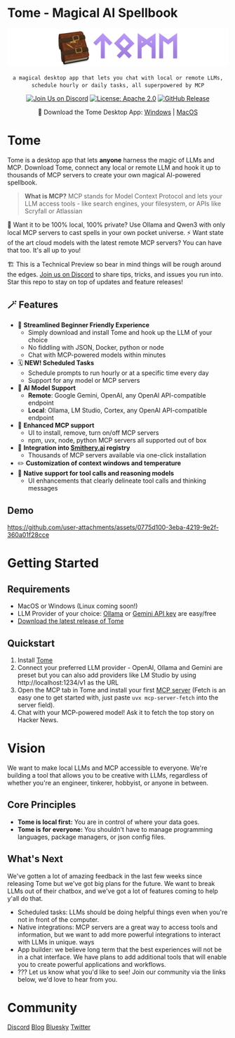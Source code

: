 # Tome - Magical AI Spellbook

<img src="static/images/repo-header.png" alt="Tome" />

<p align="center">
    <code>a magical desktop app that lets you chat with local or remote LLMs, schedule hourly or daily tasks, all superpowered by MCP</code>
</p>

<p align="center">
    <a href="https://discord.gg/9CH6us29YA" target="_blank"><img src="https://img.shields.io/discord/1365100902561742868?logo=discord&logoColor=fff&label=Join%20Us!&color=9D7CD8" alt="Join Us on Discord" /></a>
    <a href="https://opensource.org/licenses/Apache-2.0" target="_blank"><img src="https://img.shields.io/badge/License-Apache_2.0-blue.svg" alt="License: Apache 2.0" /></a>
    <a href="https://github.com/runebookai/tome/releases" target="_blank"><img src="https://img.shields.io/github/v/release/runebookai/tome" alt="GitHub Release" /></a>
</p>

<p align="center">
    🔮 Download the Tome Desktop App: <a href="https://github.com/runebookai/tome/releases/download/0.6.0/Tome_0.6.0_x64-setup.exe">Windows</a> | <a href="https://github.com/runebookai/tome/releases/download/0.6.0/Tome_0.6.0_aarch64.dmg">MacOS</a>
</p>

# Tome

Tome is a desktop app that lets **anyone** harness the magic of LLMs and MCP. Download Tome, connect any local or remote LLM and hook it up to thousands of MCP servers to create your own magical AI-powered spellbook.

> **What is MCP?** MCP stands for Model Context Protocol and lets your LLM access tools - like search engines, your filesystem, or APIs like Scryfall or Atlassian

🫥 Want it to be 100% local, 100% private? Use Ollama and Qwen3 with only local MCP servers to cast spells in your own pocket universe. ⚡ Want state of the art cloud models with the latest remote MCP servers? You can have that too. It's all up to you!

🏗️ This is a Technical Preview so bear in mind things will be rough around the edges. [Join us on Discord](https://discord.gg/9CH6us29YA) to share tips, tricks, and issues you run into. Star this repo to stay on top of updates and feature releases!

## 🪄 Features

- 🧙 **Streamlined Beginner Friendly Experience**
  - Simply download and install Tome and hook up the LLM of your choice
  - No fiddling with JSON, Docker, python or node
  - Chat with MCP-powered models within minutes
- 🗓 **NEW! Scheduled Tasks**
  - Schedule prompts to run hourly or at a specific time every day
  - Support for any model or MCP servers
- 🤖 **AI Model Support**
  - **Remote**: Google Gemini, OpenAI, any OpenAI API-compatible endpoint
  - **Local**: Ollama, LM Studio, Cortex, any OpenAI API-compatible endpoint
- 🔮 **Enhanced MCP support**
  - UI to install, remove, turn on/off MCP servers
  - npm, uvx, node, python MCP servers all supported out of box
- 🏪 **Integration into [Smithery.ai](https://smithery.ai) registry**
  - Thousands of MCP servers available via one-click installation
- ✏️ **Customization of context windows and temperature**
- 🧰 **Native support for tool calls and reasoning models**
  - UI enhancements that clearly delineate tool calls and thinking messages

## Demo

https://github.com/user-attachments/assets/0775d100-3eba-4219-9e2f-360a01f28cce

# Getting Started

## Requirements

- MacOS or Windows (Linux coming soon!)
- LLM Provider of your choice: [Ollama](https://ollama.com/) or [Gemini API key](https://aistudio.google.com/app/apikey) are easy/free
- [Download the latest release of Tome](https://github.com/runebookai/tome/releases)

## Quickstart

1. Install [Tome](https://github.com/runebookai/tome/releases)
2. Connect your preferred LLM provider - OpenAI, Ollama and Gemini are preset but you can also add providers like LM Studio by using http://localhost:1234/v1 as the URL
3. Open the MCP tab in Tome and install your first [MCP server](https://github.com/modelcontextprotocol/servers) (Fetch is an easy one to get started with, just paste `uvx mcp-server-fetch` into the server field).
4. Chat with your MCP-powered model! Ask it to fetch the top story on Hacker News.

# Vision

We want to make local LLMs and MCP accessible to everyone. We're building a tool that allows you to be creative with LLMs, regardless
of whether you're an engineer, tinkerer, hobbyist, or anyone in between.

## Core Principles

- **Tome is local first:** You are in control of where your data goes.
- **Tome is for everyone:** You shouldn't have to manage programming languages, package managers, or json config files.

## What's Next

We've gotten a lot of amazing feedback in the last few weeks since releasing Tome but we've got big plans for the future. We want to break LLMs out of their chatbox, and we've got a lot of features coming to help y'all do that.

- Scheduled tasks: LLMs should be doing helpful things even when you're not in front of the computer.
- Native integrations: MCP servers are a great way to access tools and information, but we want to add more powerful integrations to interact with LLMs in unique. ways
- App builder: we believe long term that the best experiences will not be in a chat interface. We have plans to add additional tools that will enable you to create powerful applications and workflows.
- ??? Let us know what you'd like to see! Join our community via the links below, we'd love to hear from you.

# Community

[Discord](https://discord.gg/9CH6us29YA) [Blog](https://blog.runebook.ai) [Bluesky](https://bsky.app/profile/gettome.app) [Twitter](https://twitter.com/get_tome) 
